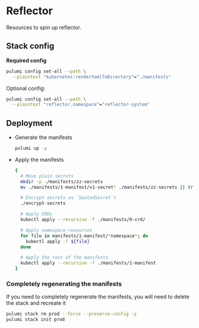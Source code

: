# Reflector

Resources to spin up reflector.


## Stack config

**Required config**

```bash
pulumi config set-all --path \
  --plaintext "kubernetes:renderYamlToDirectory"="./manifests"
```

Optional config:

```bash
pulumi config set-all --path \
  --plaintext "reflector.namespace"="reflector-system"
```

## Deployment

  - Generate the manifests 

    ```bash
    pulumi up -y
    ```

  - Apply the manifests

    ```bash
    {
      # Move plain secrets
      mkdir -p ./manifests/zz-secrets
      mv ./manifests/1-manifest/v1-secret* ./manifests/zz-secrets || true

      # Encrypt secrets as `SealedSecret`s
      ./encrypt-secrets

      # Apply CRDs
      kubectl apply --recursive -f ./manifests/0-crd/

      # Apply namespace resources
      for file in manifests/1-manifest/*namespace*; do
        kubectl apply -f ${file}
      done

      # Apply the rest of the manifests
      kubectl apply --recursive -f ./manifests/1-manifest
    }
    ```

### Completely regenerating the manifests

If you need to completely regenerate the manifests, you will need to delete
the stack and recreate it

```bash
pulumi stack rm prod --force --preserve-config -y
pulumi stack init prod
```